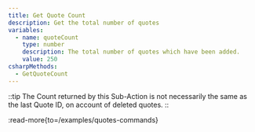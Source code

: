 ```yaml
---
title: Get Quote Count
description: Get the total number of quotes
variables:
  - name: quoteCount
    type: number
    description: The total number of quotes which have been added.
    value: 250
csharpMethods:
  - GetQuoteCount
---
```


::tip
The Count returned by this Sub-Action is not necessarily the same as the last Quote ID, on account of deleted quotes.
::

:read-more{to=/examples/quotes-commands}
